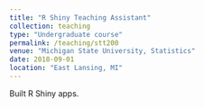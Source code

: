 ```yaml
---
title: "R Shiny Teaching Assistant"
collection: teaching
type: "Undergraduate course"
permalink: /teaching/stt200
venue: "Michigan State University, Statistics"
date: 2018-09-01
location: "East Lansing, MI"
---
```


Built R Shiny apps.
